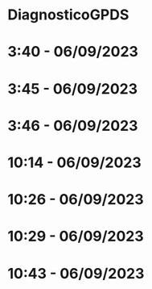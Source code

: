 # DiagnosticoGPDS
# 3:40 - 06/09/2023
# 3:45 - 06/09/2023
# 3:46 - 06/09/2023

# 10:14 - 06/09/2023
# 10:26 - 06/09/2023
# 10:29 - 06/09/2023
# 10:43 - 06/09/2023